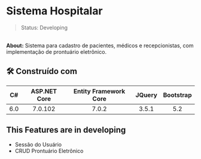 # Sistema Hospitalar
> Status: Developing
<br>
<b>About:</b> Sistema para cadastro de pacientes, médicos e recepcionistas, com implementação de prontuário eletrônico. 
<br>

## 🛠️ Construído com
C# | ASP.NET Core | Entity Framework Core | JQuery |Bootstrap 
:---:|:--------------:|:-----------------------:|:--------:|:---------:
6.0| 7.0.102      | 7.0.2                 | 3.5.1  | 5.2

## This Features are in developing
* Sessão do Usuário
* CRUD Prontuário Eletrônico

